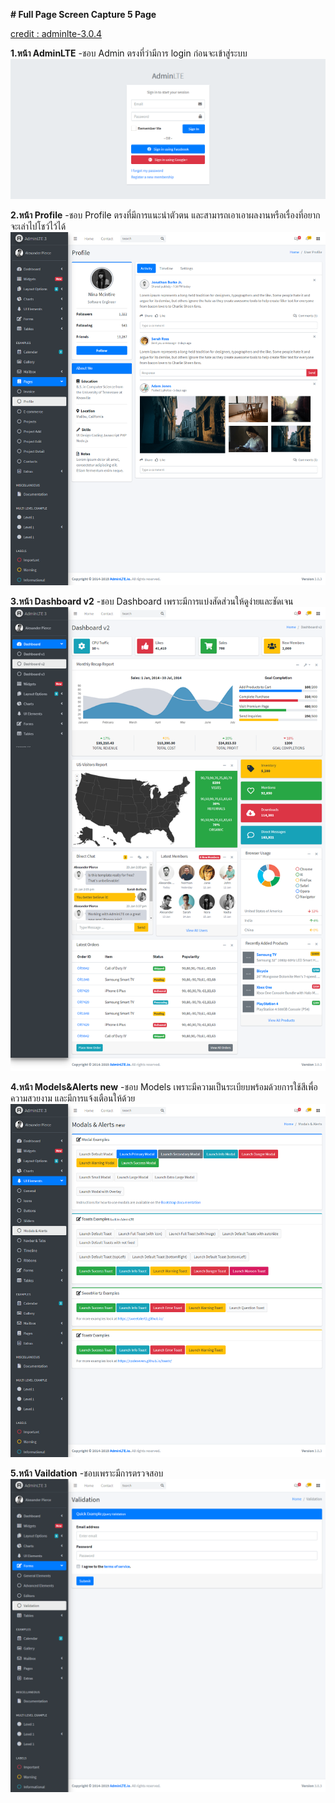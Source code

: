 **# Full Page Screen Capture 5 Page**

[credit : adminlte-3.0.4](https://adminlte.io/themes/v3/index.html?fbclid=IwAR1PoOXyKNyG-TII6r8F9YCVculFEvE623EDfKdeUgxrIgw6etqGQ94pfxg)

**1.หน้า AdminLTE**
-ชอบ Admin ตรงที่ว่ามีการ login ก่อนจะเข้าสู่ระบบ
![Image](https://raw.githubusercontent.com/kawintharawiw/CPSC321_631_hci/master/adminlte-3.0.4/1.png)



**2.หน้า Profile**
-ชอบ Profile ตรงที่มีการแนะนำตัวตน และสามารถเอาเอาผลงานหรือเรื่องที่อยากจะเล่าไปโชว์ไว้ได้
![Image](https://raw.githubusercontent.com/kawintharawiw/CPSC321_631_hci/master/adminlte-3.0.4/2.png)



**3.หน้า Dashboard v2**
-ชอบ Dashboard เพราะมีการแบ่งสัดส่วนให้ดูง่ายและชัดเจน
![Image](https://raw.githubusercontent.com/kawintharawiw/CPSC321_631_hci/master/adminlte-3.0.4/3.png)



**4.หน้า Models&Alerts new**
-ชอบ Models เพราะมีความเป็นระเบียบพร้อมด้วยการใช้สีเพื่อความสวยงาม และมีการแจ้งเตือนให้ด้วย
![Image](https://raw.githubusercontent.com/kawintharawiw/CPSC321_631_hci/master/adminlte-3.0.4/4.png)



**5.หน้า Vaildation**
-ชอบเพราะมีการตรวจสอบ
![Image](https://raw.githubusercontent.com/kawintharawiw/CPSC321_631_hci/master/adminlte-3.0.4/5.png)
